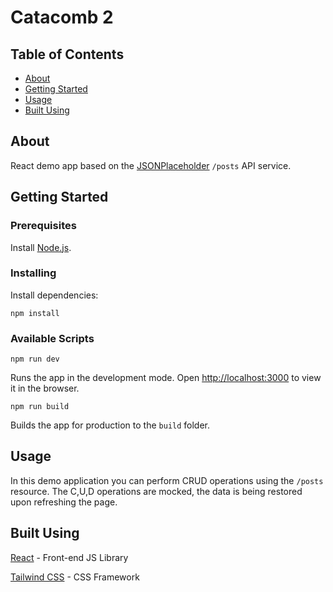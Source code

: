 # Catacomb 2

## Table of Contents

-   [About](#about)
-   [Getting Started](#getting_started)
-   [Usage](#usage)
-   [Built Using](#built_using)

## About <a name = "about"></a>

React demo app based on the [JSONPlaceholder](https://jsonplaceholder.typicode.com/) `/posts` API service.

## Getting Started <a name = "getting_started"></a>

### Prerequisites

Install [Node.js](https://nodejs.org/en/).

### Installing

Install dependencies:

```
npm install
```

### Available Scripts

```
npm run dev
```

Runs the app in the development mode. Open [http://localhost:3000](http://localhost:3000) to view it in the browser.

```
npm run build
```

Builds the app for production to the `build` folder.

## Usage <a name = "usage"></a>

In this demo application you can perform CRUD operations using the `/posts` resource. The C,U,D operations are mocked, the data is being restored upon refreshing the page.

## Built Using <a name = "built_using"></a>

[React](https://reactjs.org/) - Front-end JS Library

[Tailwind CSS](https://tailwindcss.com/) - CSS Framework
